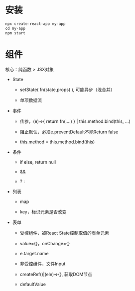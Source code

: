 # 安装

```js
npx create-react-app my-app
cd my-app
npm start
```

# 组件

核心：纯函数 > JSX对象

- State
  
  - setState( fn(state,props) ), 可能异步（浅合并）
  
  - 单项数据流

- 事件
  
  - 传参，(e)=>{ return fn(....) } | this.method.bind(this, ...)
  
  - 阻止默认，必须e.preventDefault不能Return false
  
  - this.method = this.method.bind(this)

- 条件
  
  - if else, return null
  
  - &&
  
  - ? :

- 列表
  
  - map
  
  - key，标识元素是否改变

- 表单
  
  - 受控组件，被React State控制取值的表单元素
  
  - value={}，onChange={}
  
  - e.target.name
  
  - 非受控组件，文件Input
  
  - createRef()|(ele)=>{}, 获取DOM节点
  
  - defaultValue




